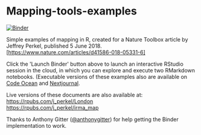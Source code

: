 # Mapping-tools-examples

[![Binder](https://mybinder.org/badge_logo.svg)](https://mybinder.org/v2/gh/jperkel/Mapping-tools-examples/master?urlpath=rstudio)

Simple examples of mapping in R, created for a Nature Toolbox article by Jeffrey Perkel, published 5 June 2018. [https://www.nature.com/articles/d41586-018-05331-6]

Click the 'Launch Binder' button above to launch an interactive RStudio session in the cloud, in which you can explore and execute two RMarkdown notebooks. (Executable versions of these examples also are available on [Code Ocean](https://codeocean.com/capsule/4725205/tree/v1) and [Nextjournal](https://nextjournal.com/jperkel/mapping-examples-in-nextjournal).

Live versions of these documents are also available at:  
https://rpubs.com/j_perkel/London  
https://rpubs.com/j_perkel/irma_map  

Thanks to Anthony Gitter ([@anthonygitter](https://twitter.com/anthonygitter)) for help getting the Binder implementation to work.
